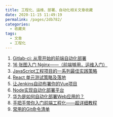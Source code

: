 ```yaml
---
title: 工程化、运维、部署、自动化相关文章收藏
date: 2020-11-15 11:49:19
permalink: /pages/2db782/
categories: 
  - 收藏夹
tags: 
  - 文章
  - 工程化
---
```


1. [Gitlab-ci: 从零开始的前端自动化部署][url-1]
2. [16 张图入门 Nginx——（前端够用，运维入门）][url-2]
3. [JavaScript工程项目的一系列最佳实践策略][url-3]
4. [React 单元测试策略及落地][url-4]
5. [让Jenkins自动布署你的Vue项目][url-5]
6. [Node实现自动化部署平台][url-6]
7. [华为是如何自动化部署Web应用的？][url-7]
8. [手把手带你入门前端工程化——超详细教程][url-8]
9. [常用的Git命令清单][url-9]

[url-1]: https://zhuanlan.zhihu.com/p/184936276
[url-2]: https://mp.weixin.qq.com/s?__biz=MzI2NTk2NzUxNg==&mid=2247488159&idx=2&sn=273613944a5231a2471d09ebfeb1a5e8&chksm=ea94106cdde3997ad36e1ced9cb0313c528b9cd467f09b77c41f9f3e4c7f2f5d9f2524771a8e&mpshare=1&scene=1&srcid=0822ZLfTtA8CwR42AEtNu5Mk&sharer_sharetime=1598064030867&sharer_shareid=76605a84a018b6b091677b5240ac0709&key=b2b8256ddce7032167c7ba1447cb80069223f2670b5a5fe2ec07f1989668dc126be8a03562bb2bb2b4085e634ad92317b8e829b3ada708726df2b3d2b40dc7f805fcc6eb680cadfd3d7fa36b5623e69e50d3ef52acd7b3f9d05a82dbd3f44f103c5ac8489b0bb03ced19489689457c724e80f1eb2f25151a68f74d44d8c15638&ascene=1&uin=MTQ3NTQwOTg4MQ%3D%3D&devicetype=Windows+10+x64&version=62090529&lang=zh_CN&exportkey=AZbCu9sV6VXGYpZNFWYoGR0%3D&pass_ticket=MRyC7ujU4ZM5Jd3KfXI5vZmueAawa0qE8vlOHZ%2FvhuGICkvC3xEEPurwkBShLSAQ&wx_header=0
[url-3]:https://mp.weixin.qq.com/s?__biz=MzUzNjk5MTE1OQ==&mid=2247489045&idx=1&sn=0b3802cd4724a03bf59842dd79eebe90&chksm=faec92cdcd9b1bdb40ffa4b04c916ca24420b27c7046bd39a75ac14470e81915cc4a6b34b1b0&mpshare=1&scene=1&srcid=1013uVgvyPNnZ74nj1UnJs1b&sharer_sharetime=1602551649158&sharer_shareid=76605a84a018b6b091677b5240ac0709&key=60815bf891252fab55d52297433423ae6c57364f6637cca277207ca55e00f741435c0ed3e467861618482d7d9ada2385c953dccb028ac3aad7807fc7bf04c6fcbcc51c964a303eb34c89302322711c82165f1f1c21af78b6fe639f0bdba952d2c8dd0ca953d681d88fce52aca864a8fa34341c50c35133c8efed657c1ffa3f66&ascene=1&uin=MTQ3NTQwOTg4MQ%3D%3D&devicetype=Windows+10+x64&version=6300002f&lang=zh_CN&exportkey=Aap2msN0fwkZBBl2qFj9qUk%3D&pass_ticket=JqWxJa8bdrA7kFFDjJ2Ugc%2BYxmazPx5u%2F6xeLa%2BxAbZK6LhP5THzmDnEUiZl159n&wx_header=0
[url-4]:https://mp.weixin.qq.com/s?__biz=MzI0MTUxOTE5NQ==&mid=2247484406&idx=1&sn=0b79f88981103850c30f91b9e53eba39&chksm=e90b1cc2de7c95d478195cdf4e21a141fca028346ed3c9a234871e0468dcd395ab8751236836&mpshare=1&scene=1&srcid=1019PBMLQBQa9Gwi1irDXTqm&sharer_sharetime=1603070791091&sharer_shareid=76605a84a018b6b091677b5240ac0709&key=60815bf891252fabdabbcbd90aa3b1040de09f6f97b5f447738b11773470f1d18ebba4e6bab6d7615ccfc5e7e6446a936a7c80528142607669f14d21912f1d53e535ed44745a06bd31a27ef8c15c5407e4558aa9ecbeb6a2842e29c85c3b68468e8b43f5e4fcade3d573e31a07fbd552c4de3e6a01211e22edce5fbcacb2d56a&ascene=1&uin=MTQ3NTQwOTg4MQ%3D%3D&devicetype=Windows+10+x64&version=6300002f&lang=zh_CN&exportkey=ARpCR6g51NS7wE1KxbFwRM4%3D&pass_ticket=JqWxJa8bdrA7kFFDjJ2Ugc%2BYxmazPx5u%2F6xeLa%2BxAbZK6LhP5THzmDnEUiZl159n&wx_header=0
[url-5]:https://segmentfault.com/a/1190000019212628
[url-6]:https://mp.weixin.qq.com/s?__biz=MzI0MzIyMDM5Ng==&mid=2649830684&idx=2&sn=e1596279a7ef8cdbf52b3cd60d589c26&chksm=f175ffdfc60276c90c04e6846676b0edc749c8a395abd30bc00329f5750cec6807df7e5e425b&mpshare=1&scene=1&srcid=1031PJ0NwucYVeRMFzlCqzCX&sharer_sharetime=1604124786129&sharer_shareid=76605a84a018b6b091677b5240ac0709&key=d77bf4a8eb0cebf45f318661b1b96994461e6e1bece7ef988c0c0ec20f74aa7b0e7bcd4355dd53d3ec2b902554baa49079e12ad6fad31c870209eb4771a8718929fb709081b788316bc215a0eb83b80f698d5714a8b6508c454f86120e0e37af89e84da7bef5a688398f7195bb2c1b3e8fe5618d00700a90c074198223b3632b&ascene=1&uin=MTQ3NTQwOTg4MQ%3D%3D&devicetype=Windows+10+x64&version=6300002f&lang=zh_CN&exportkey=Ab5N3QTfdbPABE3MAAsXctU%3D&pass_ticket=JqWxJa8bdrA7kFFDjJ2Ugc%2BYxmazPx5u%2F6xeLa%2BxAbZK6LhP5THzmDnEUiZl159n&wx_header=0
[url-7]:https://segmentfault.com/a/1190000037612735
[url-8]:https://segmentfault.com/a/1190000037752931
[url-9]:https://mp.weixin.qq.com/s?__biz=MzAwNjM3MzE5OA==&mid=2247487168&idx=2&sn=0b729dac5ea25ae49c8223396eee06d1&chksm=9b0f24e1ac78adf7666dd8911389eb1d85eb5d268c6baae083802f77ee8441e239ff0b0cc49b&mpshare=1&scene=1&srcid=1110eNeywyKDBNAB54RQIyoy&sharer_sharetime=1604974468962&sharer_shareid=76605a84a018b6b091677b5240ac0709&key=d77bf4a8eb0cebf41287f5d544738c04dbee8f38b4e174f364b432204a7c57909539418e721fc21386e38f9c0e485e8ee3dfe35b2601b1d4da9b00d4a2aba1ab9a5446a901ab9ba6c388304ec452ac99155c868e56f60dd69dc3397fb703fbbc3288c654e2e89b88b832459c1a7bf472f5ba774bd69406cc3ddbf4cea87761a2&ascene=1&uin=MTQ3NTQwOTg4MQ%3D%3D&devicetype=Windows+10+x64&version=6300002f&lang=zh_CN&exportkey=AfIb4WvIP00NgLQnCoxNv44%3D&pass_ticket=JqWxJa8bdrA7kFFDjJ2Ugc%2BYxmazPx5u%2F6xeLa%2BxAbZK6LhP5THzmDnEUiZl159n&wx_header=0